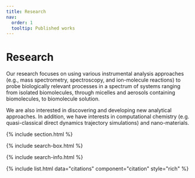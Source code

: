 ```yaml
---
title: Research
nav:
  order: 1
  tooltip: Published works
---
```


# <i class="fas fa-microscope"></i>Research

Our research focuses on using various instrumental analysis approaches (e.g.,  mass spectrometry, spectroscopy, and ion-molecule reactions) to probe biologically relevant processes in a spectrum of systems ranging from isolated biomolecules, through micelles and aerosols containing biomolecules, to biomolecule solution.

We are also interested in discovering and developing new analytical approaches.  In addition, we have interests in computational chemistry (e.g. quasi-classical direct dynamics trajectory simulations) and nano-materials.

{% include section.html %}

{% include search-box.html %}

{% include search-info.html %}

{% include list.html data="citations" component="citation" style="rich" %}
